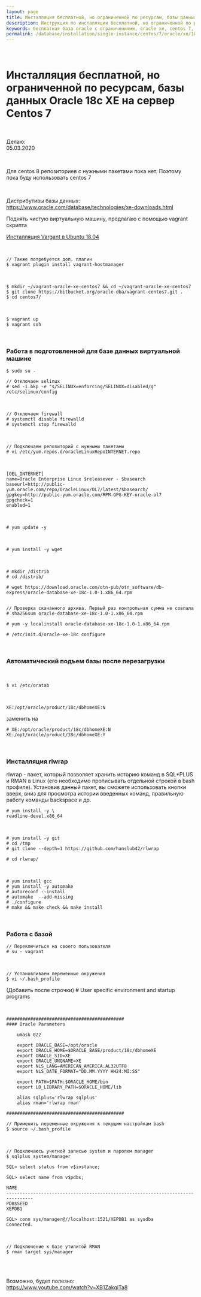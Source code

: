 ```yaml
---
layout: page
title: Инсталляция бесплатной, но ограниченной по ресурсам, базы данных Oracle 18c XE на сервер Centos 7
description: Инструкция по инсталляции бесплатной, но ограниченной по ресурсам, базы данных Oracle 18c XE на сервер Centos 7
keywords: бесплатная база oracle с ограничениями, oracle xe, centos 7, инсталляция
permalink: /database/installation/single-instance/centos/7/oracle/xe/18c/
---
```


<br/>

# Инсталляция бесплатной, но ограниченной по ресурсам, базы данных Oracle 18c XE на сервер Centos 7

<br/>

Делаю:  
05.03.2020

<br/>

Для centos 8 репозиториев с нужными пакетами пока нет. Поэтому пока буду использовать centos 7

<br/>

Дистрибутивы базы данных:  
https://www.oracle.com/database/technologies/xe-downloads.html

Поднять чистую виртуальную машину, предлагаю с помощью vagrant скрипта

<a href="https://sysadm.ru/linux/virtual/vagrant/install/ubuntu/">Инсталляция Vargant в Ubuntu 18.04</a>

<br/>

    // Также потребуется доп. плагин
    $ vagrant plugin install vagrant-hostmanager

<br/>

    $ mkdir ~/vagrant-oracle-xe-centos7 && cd ~/vagrant-oracle-xe-centos7
    $ git clone https://bitbucket.org/oracle-dba/vagrant-centos7.git .
    $ cd centos7/

<br/>

    $ vagrant up
    $ vagrant ssh

<br/>

### Работа в подготовленной для базе данных виртуальной машине

    $ sudo su -

    // Отключаем selinux
    # sed -i.bkp -e "s/SELINUX=enforcing/SELINUX=disabled/g" /etc/selinux/config

<br/>

    // Отключаем firewall
    # systemctl disable firewalld
    # systemctl stop firewalld

<br/>

    // Подключаем репозиторий с нужными пакетами
    # vi /etc/yum.repos.d/oracleLinuxRepoINTERNET.repo

<br/>

```
[OEL_INTERNET]
name=Oracle Enterprise Linux $releasever - $basearch
baseurl=http://public-yum.oracle.com/repo/OracleLinux/OL7/latest/$basearch/
gpgkey=http://public-yum.oracle.com/RPM-GPG-KEY-oracle-ol7
gpgcheck=1
enabled=1
```

<br/>

    # yum update -y

<br/>

    # yum install -y wget

<br/>

    # mkdir /distrib
    # cd /distrib/

    # wget https://download.oracle.com/otn-pub/otn_software/db-express/oracle-database-xe-18c-1.0-1.x86_64.rpm


    // Проверка скачанного архива. Первый раз контрольная сумма не совпала
    # sha256sum oracle-database-xe-18c-1.0-1.x86_64.rpm

    # yum -y localinstall oracle-database-xe-18c-1.0-1.x86_64.rpm

    # /etc/init.d/oracle-xe-18c configure

<br/>

### Автоматический подъем базы после перезагрузки

<br/>

    $ vi /etc/oratab

<br/>

    XE:/opt/oracle/product/18c/dbhomeXE:N

заменить на

    # XE:/opt/oracle/product/18c/dbhomeXE:N
    XE:/opt/oracle/product/18c/dbhomeXE:Y

<br/>

### Инсталляция rlwrap

rlwrap - пакет, который позволяет хранить историю команд в SQL\*PLUS и RMAN в Linux (его необходимо прописывать отдельной строкой в bash профиле). Установив данный пакет, вы сможете использовать кнопки вверх, вниз для просмотра истории введенных команд, правильную работу команды backspace и др.

    # yum install -y \
    readline-devel.x86_64

<br/>

    # yum install -y git
    # cd /tmp
    # git clone --depth=1 https://github.com/hanslub42/rlwrap

    # cd rlwrap/

<br/>

    # yum install gcc
    # yum install -y automake
    # autoreconf --install
    # automake  --add-missing
    # ./configure
    # make && make check && make install

<br/>

### Работа с базой

    // Переключиться на своего пользователя
    # su - vagrant

<br/>

    // Установливаем переменные окружения
    $ vi ~/.bash_profile

(Добавить после строчки) # User specific environment and startup programs

<br/>

```
############################################
#### Oracle Parameters

    umask 022

    export ORACLE_BASE=/opt/oracle
    export ORACLE_HOME=$ORACLE_BASE/product/18c/dbhomeXE
    export ORACLE_SID=XE
    export ORACLE_UNQNAME=XE
    export NLS_LANG=AMERICAN_AMERICA.AL32UTF8
    export NLS_DATE_FORMAT="DD.MM.YYYY HH24:MI:SS"

    export PATH=$PATH:$ORACLE_HOME/bin
    export LD_LIBRARY_PATH=$ORACLE_HOME/lib

	alias sqlplus='rlwrap sqlplus'
    alias rman='rlwrap rman'

############################################
```

    // Применить переменные окружения к текущим настройкам bash
    $ source ~/.bash_profile

<br/>

    // Подключаюсь учетной записью system и паролем manager
    $ sqlplus system/manager

    SQL> select status from v$instance;

    SQL> select name from v$pdbs;

    NAME
    --------------------------------------------------------------------------------
    PDB$SEED
    XEPDB1

    SQL> conn sys/manager@//localhost:1521/XEPDB1 as sysdba
    Connected.

<br/>

    // Подключение к базе утилитой RMAN
    $ rman target sys/manager

<br/>
<br/>

Возможно, будет полезно:  
https://www.youtube.com/watch?v=XB1ZakqiTa8
